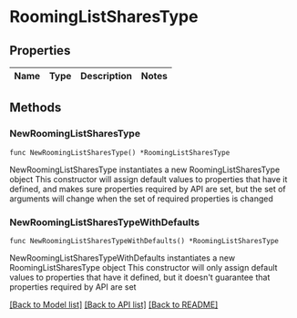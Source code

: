 # RoomingListSharesType

## Properties

Name | Type | Description | Notes
------------ | ------------- | ------------- | -------------

## Methods

### NewRoomingListSharesType

`func NewRoomingListSharesType() *RoomingListSharesType`

NewRoomingListSharesType instantiates a new RoomingListSharesType object
This constructor will assign default values to properties that have it defined,
and makes sure properties required by API are set, but the set of arguments
will change when the set of required properties is changed

### NewRoomingListSharesTypeWithDefaults

`func NewRoomingListSharesTypeWithDefaults() *RoomingListSharesType`

NewRoomingListSharesTypeWithDefaults instantiates a new RoomingListSharesType object
This constructor will only assign default values to properties that have it defined,
but it doesn't guarantee that properties required by API are set


[[Back to Model list]](../README.md#documentation-for-models) [[Back to API list]](../README.md#documentation-for-api-endpoints) [[Back to README]](../README.md)


